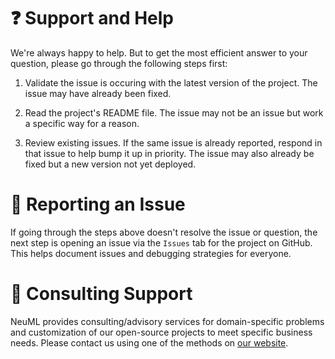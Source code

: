 # ❓ Support and Help

We're always happy to help. But to get the most efficient answer to your question, please go through the following steps first:

1. Validate the issue is occuring with the latest version of the project. The issue may have already been fixed.

2. Read the project's README file. The issue may not be an issue but work a specific way for a reason. 

3. Review existing issues. If the same issue is already reported, respond in that issue to help bump it up in priority. The issue may also already be fixed but a new version not yet deployed.

# 📝 Reporting an Issue

If going through the steps above doesn't resolve the issue or question, the next step is opening an issue via the `Issues` tab for the project on GitHub. This helps document issues and debugging strategies for everyone. 

# 💼 Consulting Support

NeuML provides consulting/advisory services for domain-specific problems and customization of our open-source projects to meet specific business needs. Please contact us using one of the methods on [our website](https://neuml.com).
